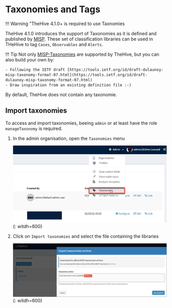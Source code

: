 # Taxonomies and Tags

!!! Warning "TheHive 4.1.0+ is required to use Taxnomies


TheHive 4.1.0 introduces the support of Taxonomies as it is defined and published by [MISP](https://github.com/MISP/misp-taxonomies). These set of classification libraries can be used in THeHive to tag `Cases`, `Observables` and `Alerts`. 

!!! Tip
    Not only [MISP-Taxonomies](https://github.com/MISP/misp-taxonomies) are supported by TheHive, but you can also build your own by:
    
    - Following the IETF draft [https://tools.ietf.org/id/draft-dulaunoy-misp-taxonomy-format-07.html](https://tools.ietf.org/id/draft-dulaunoy-misp-taxonomy-format-07.html)
    - Draw inspiration from an existing definition file :-)


By default, TheHive does not contain any taxonomie. 



## Import taxonomies

To access and import taxonomies, beeing `admin` or at least have the role `manageTaxonomy` is required.

1. In the admin organisation, open the `Taxonomies` menu

    ![](./images/menu-admin-taxonomies.png){: witdh=600}

2. Click on `Import taxonomies` and select the file containing the libraries
 
    ![](./images/admin-import-taxonomies.png){: witdh=600}